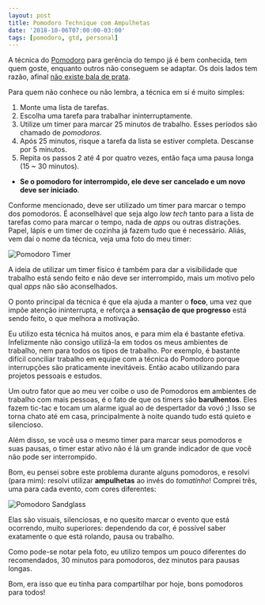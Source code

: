 ```yaml
---
layout: post
title: Pomodoro Technique com Ampulhetas
date: '2018-10-06T07:00:00-03:00'
tags: [pomodoro, gtd, personal]
---
```


A técnica do [Pomodoro][1] para gerência do tempo já é bem conhecida, tem quem goste, enquanto outros não conseguem se adaptar. Os dois lados tem razão, afinal [não existe bala de prata][2]. 

Para quem não conhece ou não lembra, a técnica em si é muito simples:

1. Monte uma lista de tarefas.
2. Escolha uma tarefa para trabalhar ininterruptamente.
3. Utilize um timer para marcar 25 minutos de trabalho. Esses períodos são chamado de *pomodoros*.
4. Após 25 minutos, risque a tarefa da lista se estiver completa. Descanse por 5 minutos.
5. Repita os passos 2 até 4 por quatro vezes, então faça uma pausa longa (15 ~ 30 minutos).

* **Se o pomodoro for interrompido, ele deve ser cancelado e um novo deve ser iniciado**.

Conforme mencionado, deve ser utilizado um timer para marcar o tempo dos pomodoros. É aconselhável que seja algo *low tech* tanto para a lista de tarefas como para marcar o tempo, nada de *apps* ou outras distrações. Papel, lápis e um timer de cozinha já fazem tudo que é necessário. Aliás, vem daí o nome da técnica, veja uma foto do meu timer:

<img src="{{ site.baseurl }}/images/pomodoro.jpg" alt="Pomodoro Timer" />

A ideia de utilizar um timer físico é também para dar a visibilidade que trabalho está sendo feito e não deve ser interrompido, mais um motivo pelo qual *apps* não são aconselhados.

O ponto principal da técnica é que ela ajuda a manter o **foco**, uma vez que impõe atenção ininterrupta, e reforça a **sensação de que progresso** está sendo feito, o que melhora a motivação. 

Eu utilizo esta técnica há muitos anos, e para mim ela é bastante efetiva. Infelizmente não consigo utilizá-la em todos os meus ambientes de trabalho, nem para todos os tipos de trabalho. Por exemplo, é bastante difícil conciliar trabalho em equipe com a técnica do Pomodoro porque interrupções são praticamente inevitáveis. Então acabo utilizando para projetos pessoais e estudos.

Um outro fator que ao meu ver coibe o uso de Pomodoros em ambientes de trabalho com mais pessoas, é o fato de que os timers são **barulhentos**. Eles fazem tic-tac e tocam um alarme igual ao de despertador da vovó ;) Isso se torna chato até em casa, principalmente à noite quando tudo está quieto e silencioso.

Além disso, se você usa o mesmo timer para marcar seus pomodoros e suas pausas, o timer estar ativo não é lá um grande indicador de que você não pode ser interrompido.

Bom, eu pensei sobre este problema durante alguns pomodoros, e resolvi (para mim): resolvi utilizar **ampulhetas** ao invés do *tomatinho*! Comprei três, uma para cada evento, com cores diferentes:

<img src="{{ site.baseurl }}/images/ampulhetas.jpg" alt="Pomodoro Sandglass" />

Elas são visuais, silenciosas, e no quesito marcar o evento que está ocorrendo, muito superiores: dependendo da cor, é possível saber exatamente o que está rolando, pausa ou trabalho.

Como pode-se notar pela foto, eu utilizo tempos um pouco diferentes do recomendados, 30 minutos para pomodoros, dez minutos para pausas longas. 

Bom, era isso que eu tinha para compartilhar por hoje, bons pomodoros para todos!


[1]: https://en.wikipedia.org/wiki/Pomodoro_Technique "Pomodoro Technique"
[2]: https://en.wikipedia.org/wiki/No_Silver_Bullet "No Silver Bullet – Essence and Accident in Software Engineering" 
